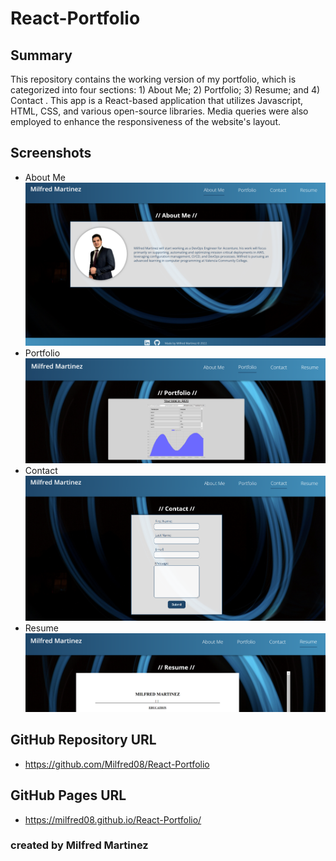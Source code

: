 # React-Portfolio

## Summary
This repository contains the working version of my portfolio, which is categorized into four sections: 1) About Me; 2) Portfolio; 3) Resume; and 4) Contact . This app is a React-based application that utilizes Javascript, HTML, CSS, and various open-source libraries. Media queries were also employed to enhance the responsiveness of the website's layout.

## Screenshots
* About Me ![React Portfolio Screenshot 1](https://github.com/Milfred08/React-Portfolio/blob/master/src/assets/images/React-Porfolio-Screenshot-1.png)
* Portfolio ![React Portfolio Screenshot 2](https://github.com/Milfred08/React-Portfolio/blob/master/src/assets/images/React-Porfolio-Screenshot-2.png)
* Contact ![React Portfolio Screenshot 3](https://github.com/Milfred08/React-Portfolio/blob/master/src/assets/images/React-Porfolio-Screenshot-3.png)
* Resume ![React Portfolio Screenshot 4](https://github.com/Milfred08/React-Portfolio/blob/master/src/assets/images/React-Porfolio-Screenshot-4.png)

## GitHub Repository URL
* https://github.com/Milfred08/React-Portfolio

## GitHub Pages URL
* https://milfred08.github.io/React-Portfolio/

### created by Milfred Martinez